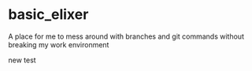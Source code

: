 # basic_elixer
A place for me to mess around with branches and git commands without breaking my work environment

new test